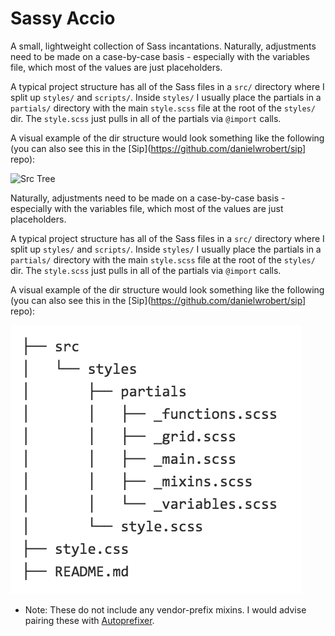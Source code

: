 # Sassy Accio

A small, lightweight collection of Sass incantations. Naturally, adjustments need to be made on a case-by-case basis - especially with the variables file, which most of the values are just placeholders.

A typical project structure has all of the Sass files in a `src/` directory where I split up `styles/` and `scripts/`.
Inside `styles/` I usually place the partials in a `partials/` directory with the main `style.scss` file at the root of
the `styles/` dir. The `style.scss` just pulls in all of the partials via `@import` calls.

A visual example of the dir structure would look something like the
following (you can also see this in the [Sip](https://github.com/danielwrobert/sip] repo):

![Src Tree](https://www.dropbox.com/s/575fg1vajrd8eyw/Screenshot%202015-08-23%2010.39.05.png?raw=true "Src Tree")

Naturally, adjustments need to be made on a case-by-case basis - especially with the variables
file, which most of the values are just placeholders.

A typical project structure has all of the Sass files in a `src/` directory where I split up `styles/` and `scripts/`.
Inside `styles/` I usually place the partials in a `partials/` directory with the main `style.scss` file at the root of
the `styles/` dir. The `style.scss` just pulls in all of the partials via `@import` calls.

A visual example of the dir structure would look something like the
following (you can also see this in the [Sip](https://github.com/danielwrobert/sip] repo):

![Src Tree](https://github.com/danielwrobert/sassy-accio/blob/screenshots/screenshots/src-tree.png "Src Tree")

* Note: These do not include any vendor-prefix mixins. I would advise pairing these with [Autoprefixer](https://github.com/ai/autoprefixer).
